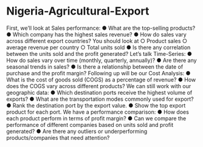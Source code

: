 # Nigeria-Agricultural-Export
First, we’ll look at Sales performance:
● What are the top-selling products?
● Which company has the highest sales revenue?
● How do sales vary across different export countries? You should look at
○ Product sales
○ average revenue per country
○ Total units sold
● Is there any correlation between the units sold and the profit generated?
Let’s talk Time-Series:
● How do sales vary over time (monthly, quarterly, annually)?
● Are there any seasonal trends in sales?
● Is there a relationship between the date of purchase and the profit margin?
Following up will be our Cost Analysis:
● What is the cost of goods sold (COGS) as a percentage of revenue?
● How does the COGS vary across different products?
We can still work with our geographic data:
● Which destination ports receive the highest volume of exports?
● What are the transportation modes commonly used for export?
● Rank the destination port by the export value.
● Show the top export product for each port.
We have a performance comparison:
● How does each product perform in terms of profit margin?
● Can we compare the performance of different companies based on units sold and
profit generated?
● Are there any outliers or underperforming products/companies that need attention?
